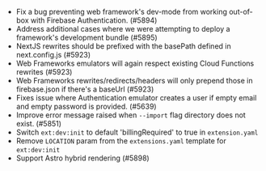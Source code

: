 - Fix a bug preventing web framework's dev-mode from working out-of-box with Firebase Authentication. (#5894)
- Address additional cases where we were attempting to deploy a framework's development bundle (#5895)
- NextJS rewrites should be prefixed with the basePath defined in next.config.js (#5923)
- Web Frameworks emulators will again respect existing Cloud Functions rewrites (#5923)
- Web Frameworks rewrites/redirects/headers will only prepend those in firebase.json if there's a baseUrl (#5923)
- Fixes issue where Authentication emulator creates a user if empty email and empty password is provided. (#5639)
- Improve error message raised when `--import` flag directory does not exist. (#5851)
- Switch `ext:dev:init` to default 'billingRequired' to true in `extension.yaml`
- Remove `LOCATION` param from the `extensions.yaml` template for `ext:dev:init`
- Support Astro hybrid rendering (#5898)
